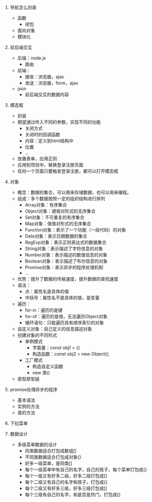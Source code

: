 1. 导航怎么封装
    - 函数
        - 闭包
    - 面向对象
    - 模块化

2. 前后端交互
    - 后端：node.js
        - 路由
    - 前端：
        - 接收：浏览器，ajax
        - 发送：浏览器，form，ajax
    - json
        - 前后端交互的数据内容

3. 模态框
    - 封装
    - 期望通过传入不同的参数，实现不同的功能
        - 关闭方式
        - 关闭时的回调函数
        - 内容：定义到html结构中
        - 位置
        - ...
    - 放置表单，应用正则
    - 应用到项目中，替换登录注册页面
    - 任何一个页面只要触发登录注册，都可以打开模态框

4. 对象
    - 概念：数据的集合，可以用来存储数据，也可以用来编程。
    - 组成：多个数据按照一定的组织结构进行排列
        - Array对象：有序集合
        - Object对象：键值对形式的无序集合
        - Set对象：不可重复的有序集合
        - Map对象：值值对形式的无序集合
        - Function对象：表示了一个功能（一段代码）的对象
        - Date对象：表示日期数据的集合
        - RegExp对象：表示正则表达式的数据集合
        - String对象：表示描述了字符信息的对象
        - Number对象：表示描述的数值信息的对象
        - Boolean对象：表示描述了布尔信息的对象
        - Promise对象：表示异步的程序处理机制
        - ...
    - 优势：提升了数据的传输速度，提升数据的查找速度
    - 语法：
        - 点：属性名是具体的值
        - 中括号：属性名不是具体的值，是变量
    - 遍历：
        - for-in：遍历的是键
        - for-of：遍历的是值，无法遍历Object对象
        - 循环语句：只能遍历具有顺序索引的对象
    - 自定义对象：自己定义的信息描述对象
    - 创建对象的不同形式
        - 单例模式
            - 字面量：const obj1 = {}
            - 构造函数：const obj2 = new Object();
        - 工厂模式
            - 构造自定义函数
            - new 类()
    - 原型原型链

5. promise处理异步的程序
    - 基本语法
    - 实例的方法
    - 类的方法

6. 下拉菜单

7. 数据设计
    - 多级菜单数据的设计
        - 同类数据适合打包成数组[]
        - 不同类数据适合打包成对象{}
        - 好多一级菜单，是同类[]
        - 每个一级菜单中有自己的名字，自己的孩子，每个菜单打包成{}
        - 每个一级又有好多二级，好多二级打包成[]
        - 每个二级又有自己的名字和孩子，打包成{}
        - 每个二级又有好多三级，好多三级打包成[]
        - 每个三级有自己的名字，和是否是热门，打包成{}